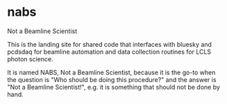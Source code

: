 # nabs
Not a Beamline Scientist

This is the landing site for shared code that interfaces with bluesky and
pcdsdaq for beamline automation and data collection routines for LCLS photon
science.

It is named NABS, Not a Beamline Scientist, because it is the go-to when the
question is "Who should be doing this procedure?" and the answer is "Not a
Beamline Scientist!", e.g. it is something that should not be done by hand.
